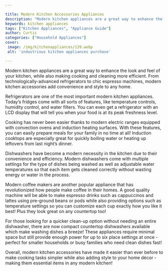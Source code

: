 ```yaml
---

title: Modern Kitchen Accessories Appliances
description: "Modern kitchen appliances are a great way to enhance the look and feel of your kitchen, while also making cooking and cleaning mor...check it out to learn"
keywords: kitchen appliances
tags: ["Kitchen Appliances", "Appliance Guide"]
author: Curtis
categories: ["Household Appliances"]
cover: 
 image: /img/kitchenappliances/139.webp
 alt: 'industrious kitchen appliances purchase'

---
```


Modern kitchen appliances are a great way to enhance the look and feel of your kitchen, while also making cooking and cleaning more efficient. From technologically-advanced refrigerators to chic espresso machines, modern kitchen accessories add convenience and style to any home. 

Refrigerators are one of the most important modern kitchen appliances. Today’s fridges come with all sorts of features, like temperature controls, humidity control, and water filters. You can even get a refrigerator with an LCD display that will tell you when your food is at its peak freshness level. 

Cooking has never been easier thanks to modern electric ranges equipped with convection ovens and induction heating surfaces. With these features, you can easily prepare meals for your family in no time at all! Induction cooktops are especially great for quickly boiling water or heating up leftovers from last night’s dinner. 

Dishwashers have become a modern necessity in the kitchen due to their convenience and efficiency. Modern dishwashers come with multiple settings for the type of dishes being washed as well as adjustable water temperatures so that each item gets cleaned correctly without wasting energy or water in the process. 

Modern coffee makers are another popular appliance that has revolutionized how people make coffee in their homes. A good quality machine will be able to make espresso drinks such as cappuccinos and lattes using pre-ground beans or pods while also providing options such as temperature settings so you can customize each cup exactly how you like it best! Plus they look great on any countertop too! 

For those looking for a quicker clean-up option without needing an entire dishwasher, there are now compact countertop dishwashers available which make washing dishes a breeze! These appliances require minimal space but still provide enough power for up to six place settings at once - perfect for smaller households or busy families who need clean dishes fast! 

Overall, modern kitchen accessories have made it easier than ever before to make cooking tasks simpler while also adding style to your home décor - making them essential items in any modern kitchen!
